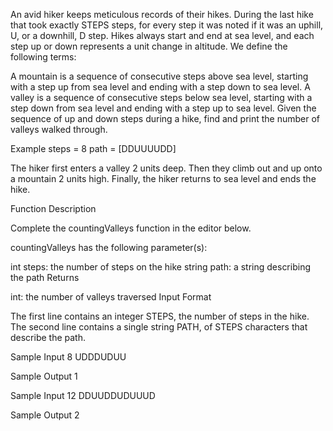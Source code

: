 An avid hiker keeps meticulous records of their hikes. During the last hike that took exactly STEPS steps, for every step it was noted if it was an uphill, U, or a downhill, D step. Hikes always start and end at sea level, and each step up or down represents a  unit change in altitude. We define the following terms:

A mountain is a sequence of consecutive steps above sea level, starting with a step up from sea level and ending with a step down to sea level.
A valley is a sequence of consecutive steps below sea level, starting with a step down from sea level and ending with a step up to sea level.
Given the sequence of up and down steps during a hike, find and print the number of valleys walked through.

Example
steps = 8
path = [DDUUUUDD]
 

The hiker first enters a valley 2 units deep. Then they climb out and up onto a mountain 2 units high. Finally, the hiker returns to sea level and ends the hike.

Function Description

Complete the countingValleys function in the editor below.

countingValleys has the following parameter(s):

int steps: the number of steps on the hike
string path: a string describing the path
Returns

int: the number of valleys traversed
Input Format

The first line contains an integer STEPS, the number of steps in the hike.
The second line contains a single string PATH, of STEPS characters that describe the path.

Sample Input
8
UDDDUDUU

Sample Output
1

Sample Input
12
DDUUDDUDUUUD

Sample Output
2
